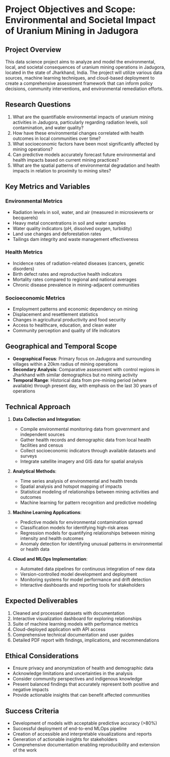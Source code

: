 # Project Objectives and Scope: Environmental and Societal Impact of Uranium Mining in Jadugora

## Project Overview
This data science project aims to analyze and model the environmental, local, and societal consequences of uranium mining operations in Jadugora, located in the state of Jharkhand, India. The project will utilize various data sources, machine learning techniques, and cloud-based deployment to create a comprehensive assessment framework that can inform policy decisions, community interventions, and environmental remediation efforts.

## Research Questions
1. What are the quantifiable environmental impacts of uranium mining activities in Jadugora, particularly regarding radiation levels, soil contamination, and water quality?
2. How have these environmental changes correlated with health outcomes in local communities over time?
3. What socioeconomic factors have been most significantly affected by mining operations?
4. Can predictive models accurately forecast future environmental and health impacts based on current mining practices?
5. What are the spatial patterns of environmental degradation and health impacts in relation to proximity to mining sites?

## Key Metrics and Variables
### Environmental Metrics
- Radiation levels in soil, water, and air (measured in microsieverts or becquerels)
- Heavy metal concentrations in soil and water samples
- Water quality indicators (pH, dissolved oxygen, turbidity)
- Land use changes and deforestation rates
- Tailings dam integrity and waste management effectiveness

### Health Metrics
- Incidence rates of radiation-related diseases (cancers, genetic disorders)
- Birth defect rates and reproductive health indicators
- Mortality rates compared to regional and national averages
- Chronic disease prevalence in mining-adjacent communities

### Socioeconomic Metrics
- Employment patterns and economic dependency on mining
- Displacement and resettlement statistics
- Changes in agricultural productivity and food security
- Access to healthcare, education, and clean water
- Community perception and quality of life indicators

## Geographical and Temporal Scope
- **Geographical Focus**: Primary focus on Jadugora and surrounding villages within a 20km radius of mining operations
- **Secondary Analysis**: Comparative assessment with control regions in Jharkhand with similar demographics but no mining activity
- **Temporal Range**: Historical data from pre-mining period (where available) through present day, with emphasis on the last 30 years of operations

## Technical Approach
1. **Data Collection and Integration**:
   - Compile environmental monitoring data from government and independent sources
   - Gather health records and demographic data from local health facilities and census
   - Collect socioeconomic indicators through available datasets and surveys
   - Integrate satellite imagery and GIS data for spatial analysis

2. **Analytical Methods**:
   - Time series analysis of environmental and health trends
   - Spatial analysis and hotspot mapping of impacts
   - Statistical modeling of relationships between mining activities and outcomes
   - Machine learning for pattern recognition and predictive modeling

3. **Machine Learning Applications**:
   - Predictive models for environmental contamination spread
   - Classification models for identifying high-risk areas
   - Regression models for quantifying relationships between mining intensity and health outcomes
   - Anomaly detection for identifying unusual patterns in environmental or health data

4. **Cloud and MLOps Implementation**:
   - Automated data pipelines for continuous integration of new data
   - Version-controlled model development and deployment
   - Monitoring systems for model performance and drift detection
   - Interactive dashboards and reporting tools for stakeholders

## Expected Deliverables
1. Cleaned and processed datasets with documentation
2. Interactive visualization dashboard for exploring relationships
3. Suite of machine learning models with performance metrics
4. Cloud-deployed application with API access
5. Comprehensive technical documentation and user guides
6. Detailed PDF report with findings, implications, and recommendations

## Ethical Considerations
- Ensure privacy and anonymization of health and demographic data
- Acknowledge limitations and uncertainties in the analysis
- Consider community perspectives and indigenous knowledge
- Present balanced findings that accurately represent both positive and negative impacts
- Provide actionable insights that can benefit affected communities

## Success Criteria
- Development of models with acceptable predictive accuracy (>80%)
- Successful deployment of end-to-end MLOps pipeline
- Creation of accessible and interpretable visualizations and reports
- Generation of actionable insights for stakeholders
- Comprehensive documentation enabling reproducibility and extension of the work
